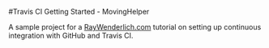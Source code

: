#Travis CI Getting Started - MovingHelper

A sample project for a [RayWenderlich.com](http://www.raywenderlich.com) tutorial on setting up continuous integration with GitHub and Travis CI. 
